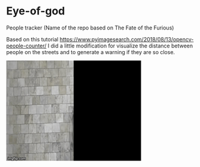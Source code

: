 # Eye-of-god
People tracker (Name of the repo based on The Fate of the Furious)

Based on this tutorial https://www.pyimagesearch.com/2018/08/13/opencv-people-counter/ I did a little modification for visualize the distance between people on the streets and to generate a warning if they are so close. 

![](people.gif)


